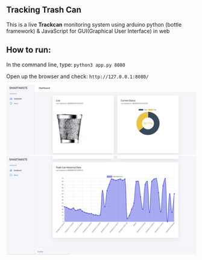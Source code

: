 ## Tracking Trash Can

This is a live **Trackcan** monitoring system using arduino python (bottle framework) & JavaScript for GUI(Graphical User Interface) in web

## How to run:
In the command line, type: `python3 app.py 8080`

Open up the browser and check: `http://127.0.0.1:8080/`

![Track1](/static/img/1.png)
![Track2](/static/img/2.png)
